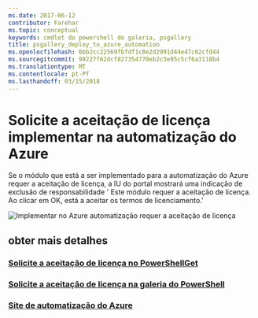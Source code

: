 ```yaml
---
ms.date: 2017-06-12
contributor: Farehar
ms.topic: conceptual
keywords: cmdlet do powershell do galeria, psgallery
title: psgallery_deploy_to_azure_automation
ms.openlocfilehash: 6bb2cc22569fbfdf1c8e2d2991d44e47c62cfd44
ms.sourcegitcommit: 99227f62dcf827354770eb2c3e95c5cf6a3118b4
ms.translationtype: MT
ms.contentlocale: pt-PT
ms.lasthandoff: 03/15/2018
---
```

<a name="require-license-acceptance-on-deploy-to-azure-automation"></a>Solicite a aceitação de licença implementar na automatização do Azure
===========================

Se o módulo que está a ser implementado para a automatização do Azure requer a aceitação de licença, a IU do portal mostrará uma indicação de exclusão de responsabilidade ' Este módulo requer a aceitação de licença. Ao clicar em OK, está a aceitar os termos de licenciamento.'


![Implementar no Azure automatização requer a aceitação de licença](Images/DeployToAzureAutomationRequireLicenseAcceptanceDisclaimer.png)


## <a name="more-details"></a>obter mais detalhes
### <a name="require-license-acceptance-in-powershellgetpsgetmodulerequirelicenseacceptancemd"></a>[Solicite a aceitação de licença no PowerShellGet](../psget/module/RequireLicenseAcceptance.md)
### <a name="require-license-acceptance-in-powershell-gallerypsgalleryrequireslicenseacceptancemd"></a>[Solicite a aceitação de licença na galeria do PowerShell](psgallery_requires_license_acceptance.md)
### <a name="azure-automation-websitehttpazuremicrosoftcomservicesautomation"></a>[Site de automatização do Azure](http://azure.microsoft.com/services/automation/)

